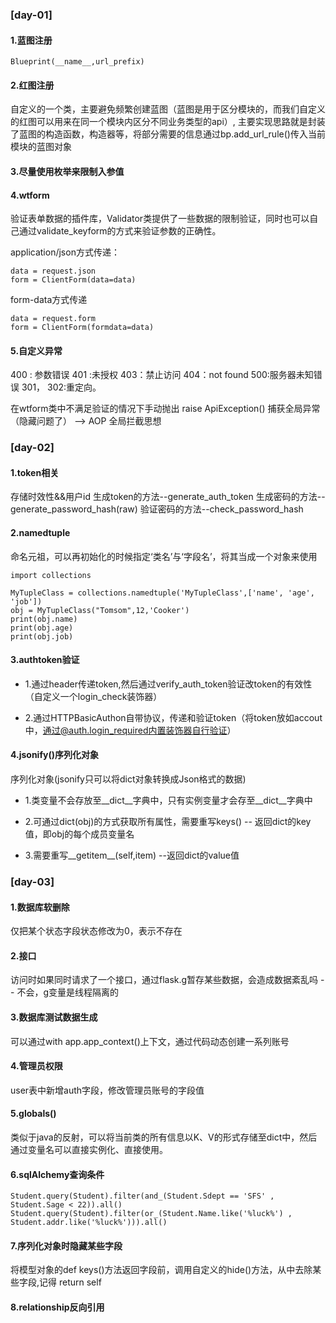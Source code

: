 
### [day-01]
#### 1.蓝图注册 
``Blueprint(__name__,url_prefix)``

#### 2.红图注册 
自定义的一个类，主要避免频繁创建蓝图（蓝图是用于区分模块的，而我们自定义的红图可以用来在同一个模块内区分不同业务类型的api）,
主要实现思路就是封装了蓝图的构造函数，构造器等，将部分需要的信息通过bp.add_url_rule()传入当前模块的蓝图对象

#### 3.尽量使用枚举来限制入参值

#### 4.wtform 
验证表单数据的插件库，Validator类提供了一些数据的限制验证，同时也可以自己通过validate_keyform的方式来验证参数的正确性。

application/json方式传递：
```
data = request.json
form = ClientForm(data=data)
```

form-data方式传递
```
data = request.form
form = ClientForm(formdata=data)
```

#### 5.自定义异常
400 : 参数错误  401 :未授权 403：禁止访问 404：not found 500:服务器未知错误 301， 302:重定向。

在wtform类中不满足验证的情况下手动抛出 raise ApiException()
捕获全局异常（隐藏问题了） --> AOP 全局拦截思想



### [day-02]

#### 1.token相关
存储时效性&&用户id
生成token的方法--generate_auth_token
生成密码的方法--generate_password_hash(raw)
验证密码的方法--check_password_hash

#### 2.namedtuple
命名元祖，可以再初始化的时候指定‘类名’与‘字段名’，将其当成一个对象来使用

```
import collections

MyTupleClass = collections.namedtuple('MyTupleClass',['name', 'age', 'job'])
obj = MyTupleClass("Tomsom",12,'Cooker')
print(obj.name)
print(obj.age)
print(obj.job)
```


#### 3.authtoken验证
* 1.通过header传递token,然后通过verify_auth_token验证改token的有效性（自定义一个login_check装饰器）

* 2.通过HTTPBasicAuthon自带协议，传递和验证token（将token放如accout中，通过@auth.login_required内置装饰器自行验证）


#### 4.jsonify()序列化对象
序列化对象(jsonify只可以将dict对象转换成Json格式的数据)
* 1.类变量不会存放至__dict__字典中，只有实例变量才会存至__dict__字典中

* 2.可通过dict(obj)的方式获取所有属性，需要重写keys() -- 返回dict的key值，即obj的每个成员变量名

* 3.需要重写__getitem__(self,item) --返回dict的value值



### [day-03]

#### 1.数据库软删除
仅把某个状态字段状态修改为0，表示不存在

#### 2.接口
访问时如果同时请求了一个接口，通过flask.g暂存某些数据，会造成数据紊乱吗  --  不会，g变量是线程隔离的

#### 3.数据库测试数据生成
可以通过with app.app_context()上下文，通过代码动态创建一系列账号

#### 4.管理员权限
user表中新增auth字段，修改管理员账号的字段值

#### 5.globals() 
类似于java的反射，可以将当前类的所有信息以K、V的形式存储至dict中，然后通过变量名可以直接实例化、直接使用。

#### 6.sqlAlchemy查询条件

```
Student.query(Student).filter(and_(Student.Sdept == 'SFS' , Student.Sage < 22)).all()
Student.query(Student).filter(or_(Student.Name.like('%luck%') , Student.addr.like('%luck%'))).all()
```

#### 7.序列化对象时隐藏某些字段
将模型对象的def keys()方法返回字段前，调用自定义的hide()方法，从中去除某些字段,记得 return self

#### 8.relationship反向引用